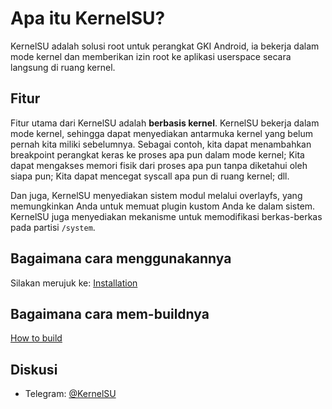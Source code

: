 # Apa itu KernelSU?

KernelSU adalah solusi root untuk perangkat GKI Android, ia bekerja dalam mode kernel dan memberikan izin root ke aplikasi userspace secara langsung di ruang kernel.

## Fitur

Fitur utama dari KernelSU adalah **berbasis kernel**. KernelSU bekerja dalam mode kernel, sehingga dapat menyediakan antarmuka kernel yang belum pernah kita miliki sebelumnya. Sebagai contoh, kita dapat menambahkan breakpoint perangkat keras ke proses apa pun dalam mode kernel; Kita dapat mengakses memori fisik dari proses apa pun tanpa diketahui oleh siapa pun; Kita dapat mencegat syscall apa pun di ruang kernel; dll.

Dan juga, KernelSU menyediakan sistem modul melalui overlayfs, yang memungkinkan Anda untuk memuat plugin kustom Anda ke dalam sistem. KernelSU juga menyediakan mekanisme untuk memodifikasi berkas-berkas pada partisi `/system`.

## Bagaimana cara menggunakannya

Silakan merujuk ke: [Installation](installation)

## Bagaimana cara mem-buildnya

[How to build](how-to-build)

## Diskusi

- Telegram: [@KernelSU](https://t.me/KernelSU)
